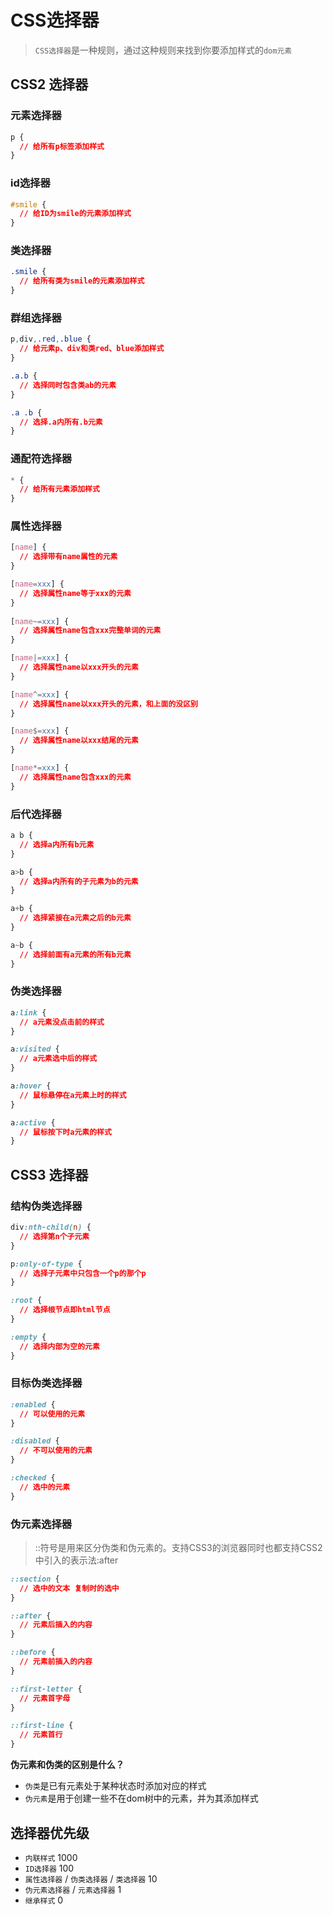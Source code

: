 # CSS选择器
> `CSS选择器`是一种规则，通过这种规则来找到你要添加样式的`dom元素`


## CSS2 选择器
    
### 元素选择器
```CSS
p { 
  // 给所有p标签添加样式
}
```

### id选择器
```CSS
#smile { 
  // 给ID为smile的元素添加样式
}
```

### 类选择器 
```CSS
.smile { 
  // 给所有类为smile的元素添加样式
}
```

### 群组选择器
```CSS
p,div,.red,.blue { 
  // 给元素p、div和类red、blue添加样式
}

.a.b {
  // 选择同时包含类ab的元素
} 

.a .b {
  // 选择.a内所有.b元素
}
```
        

### 通配符选择器
```CSS
* { 
  // 给所有元素添加样式
}
```
    
    
### 属性选择器
```CSS
[name] {
  // 选择带有name属性的元素
}

[name=xxx] {
  // 选择属性name等于xxx的元素
} 
        
[name~=xxx] {
  // 选择属性name包含xxx完整单词的元素
}

[name|=xxx] {
  // 选择属性name以xxx开头的元素
}

[name^=xxx] {
  // 选择属性name以xxx开头的元素，和上面的没区别
}

[name$=xxx] {
  // 选择属性name以xxx结尾的元素
}

[name*=xxx] {
  // 选择属性name包含xxx的元素
}
```

### 后代选择器
```CSS
a b {
  // 选择a内所有b元素
}

a>b {
  // 选择a内所有的子元素为b的元素   
}

a+b {
  // 选择紧接在a元素之后的b元素
}

a~b {
  // 选择前面有a元素的所有b元素
}
```

### 伪类选择器
```CSS
a:link {
  // a元素没点击前的样式
}

a:visited {
  // a元素选中后的样式
}

a:hover {
  // 鼠标悬停在a元素上时的样式
}

a:active {
  // 鼠标按下时a元素的样式
}
```


## CSS3 选择器

### 结构伪类选择器
```CSS
div:nth-child(n) {
  // 选择第n个子元素
}

p:only-of-type {
  // 选择子元素中只包含一个p的那个p
}

:root {
  // 选择根节点即html节点
} 

:empty {
  // 选择内部为空的元素
} 
```

### 目标伪类选择器
```CSS
:enabled {
  // 可以使用的元素
} 

:disabled {
  // 不可以使用的元素
} 

:checked {
  // 选中的元素
} 
```

### 伪元素选择器
> ::符号是用来区分伪类和伪元素的。支持CSS3的浏览器同时也都支持CSS2中引入的表示法:after

```CSS
::section {
  // 选中的文本 复制时的选中
} 

::after {
  // 元素后插入的内容
}

::before {
  // 元素前插入的内容
}

::first-letter {
  // 元素首字母
}

::first-line {
  // 元素首行
}
```
**伪元素和伪类的区别是什么？**
+ `伪类`是已有元素处于某种状态时添加对应的样式
+ `伪元素`是用于创建一些不在dom树中的元素，并为其添加样式



## 选择器优先级

+ `内联样式` 1000
+ `ID选择器` 100
+ `属性选择器` / `伪类选择器` / `类选择器` 10
+ `伪元素选择器` / `元素选择器` 1
+ `继承样式` 0

<!-- ## CSS继承
    继承特性主要是文本方面
    所有元素都可继承：visibility / cursor
    块级元素可继承：text-indent / text-align
    列表元素可继承：list-style / list-style-type / list-style-position / list-style-image
    内联元素（行内元素）可继承：letter-spacing / word-spacing / line-height / color / font / font-family / font-size / font-style / font-variant / font-weight / text-decoration / text-transform / direction -->

